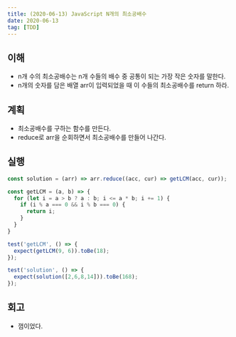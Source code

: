 ```yaml
---
title: (2020-06-13) JavaScript N개의 최소공배수
date: 2020-06-13
tag: [TDD]
---
```


## 이해

- n개 수의 최소공배수는 n개 수들의 배수 중 공통이 되는 가장 작은 숫자를 말한다.
- n개의 숫자를 담은 배열 arr이 입력되었을 때 이 수들의 최소공배수를 return 하라.

## 계획

- 최소공배수를 구하는 함수를 만든다.
- reduce로 arr을 순회하면서 최소공배수를 만들어 나간다.

## 실행

```javascript
const solution = (arr) => arr.reduce((acc, cur) => getLCM(acc, cur));

const getLCM = (a, b) => {
  for (let i = a > b ? a : b; i <= a * b; i += 1) {
    if (i % a === 0 && i % b === 0) {
      return i;
    }
  }
}

test('getLCM', () => {
  expect(getLCM(9, 6)).toBe(18);
});

test('solution', () => {
  expect(solution([2,6,8,14])).toBe(168);
});
```

## 회고

- 껌이었다.
